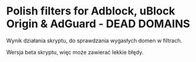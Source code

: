 # Polish filters for Adblock, uBlock Origin & AdGuard - DEAD DOMAINS

Wynik działania skryptu, do sprawdzania wygasłych domen w filtrach. 

Wersja beta skryptu, więc może zawierać lekkie błędy. 
